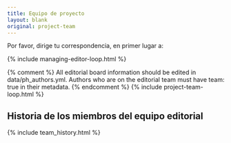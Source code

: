 ```yaml
---
title: Equipo de proyecto
layout: blank
original: project-team
---
```


Por favor, dirige tu correspondencia, en primer lugar a:

{% include managing-editor-loop.html %}

{% comment %}
All editorial board information should be edited in data/ph_authors.yml. Authors who are on the editorial team must have team: true in their metadata.
{% endcomment %}
{% include project-team-loop.html %}

## Historia de los miembros del equipo editorial

{% include team_history.html %}
